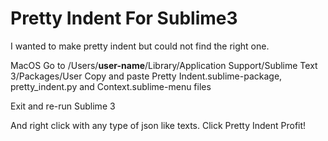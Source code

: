 # Pretty Indent For Sublime3
I wanted to make pretty indent but could not find the right one.

MacOS
Go to /Users/<B>user-name</B>/Library/Application Support/Sublime Text 3/Packages/User
Copy and paste Pretty Indent.sublime-package, pretty_indent.py and Context.sublime-menu files

Exit and re-run Sublime 3

And right click with any type of json like texts.
Click Pretty Indent
Profit!

